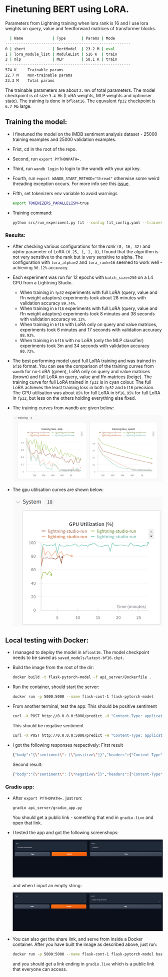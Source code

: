 # Finetuning BERT using LoRA.

Parameters from Lightning training when lora rank is 16 and I use lora weights on query, value and feedforward matrices of transformer blocks.

```bash
  | Name             | Type       | Params | Mode
--------------------------------------------------------
0 | sbert            | BertModel  | 23.2 M | eval
1 | lora_module_list | ModuleList | 516 K  | train
2 | mlp              | MLP        | 58.1 K | train
--------------------------------------------------------
574 K     Trainable params
22.7 M    Non-trainable params
23.3 M    Total params
```

The trainable parameters are about `2.46%` of total parameters. The model checkpoint is of size `3.4 Mb` (LoRA weights, MLP weights and optimiser state). The training is done in `bfloat16`. The equvalent `fp32` checkpoint is `6.7 Mb` large.

## Training the model:
* I finetuned the model on the IMDB sentiment analysis dataset - 25000 training examples and 25000 validation examples.
* Frist, cd in the root of the repo.
* Second, run `export PYTHONPATH=.`
* Third, run `wandb login` to login to the wandb with your api key.
* Fourth, run `export WANDB_START_METHOD="thread"` otherwise some weird threading exception occurs. For more info see this <a href="https://github.com/wandb/wandb/issues/3223#issuecomment-1032820724">issue</a>.
* Fifth, set tokenizers env variable to avoid warnings 

    ```bash
    export TOKENIZERS_PARALLELISM=true
    ```
* Training command:

    ```bash
    python src/run_experiment.py fit --config fit_config.yaml --trainer.accelerator=gpu --trainer.devices=1 --trainer.max_epochs=12 --trainer.check_val_every_n_epoch=2 --trainer.log_every_n_step=25 --data.num_workers=4 --my_model_checkpoint.every_n_epochs=2 --model.lora_alpha=2 --model.lora_rank=16 --model.lr=3e-4 --model.do_lora=true --trainer.precision=bf16-true
    ```

### Results:

* After checking various configurations for the *rank* `(8, 16, 32)` and *alpha* parameter of LoRA `(0.25, 1, 2, 8)`, I found that the algorithm is not very sensitive to the rank but is very sensitive to alpha. The configuration with `lora_alpha=2` and `lora_rank=16` seemed to work well - achieving `90.12%` accuracy.

* Each experiment was run for 12 epochs with `batch_size=250` on a L4 GPU from a Lightning Studio.

    * When training in `fp32` experiments with full LoRA (query, value and ffn weight adaptors) experiments took about 28 minutes with validation accuracy `89.74%`.
    * When training in `bf16` experiments with full LoRA (query, value and ffn weight adaptors) experiments took 8 minutes and 38 seconds with validation accuracy `90.12%`.
    * When training in `bf16` with LoRA only on query and value matrices, experiments took 6 minutes and 17 seconds with validation accuracy `88.93%`.
    * When training in `bf16` with no LoRA (only the MLP classifier) experiments took 3m and 34 seconds with validation accuracy `80.72%`.
* The best performing model used full LoRA training and was trained in `bf16` format. You can see the comparison of the training curves from `wandb` for no-LoRA (green), LoRA only on query and value matrices (brown) and full LoRA on query, value and ffn matrices (beige). The training curve for full LoRA trained in `fp32` is in cyan colour. The full LoRA achieves the least training loss in both `fp32` and `bf16` precision. The GPU utilisation was about `85%` for full LoRA in `bf16`, `95%` for full LoRA in `fp32`, but less on the others holding everything else fixed.

* The training curves from wandb are given below:

    <img src="./assets/imgs/train-curves-bf16.png"/>

* The gpu utilisation curves are shown below:

    <img src="./assets/imgs/gpu-utilisation-bf16.png"/>

## Local testing with Docker:
* I managed to deploy the model in `bfloat16`. The model checkpoint needs to be saved as `saved_models/latest-bf16.ckpt`.
* Build the image from the root of the dir:
    ```bash
    docker build -t flask-pytorch-model -f api_server/Dockerfile .
    ```
* Run the container, should start the server:
    ```bash
    docker run -p 5000:5000 --name flask-cont-1 flask-pytorch-model
    ```
* From another terminal, test the app:
    This should be positive sentiment

    ```bash
    curl -X POST http://0.0.0.0:5000/predict -H "Content-Type: application/json" -d '{"text": "The movie was wonderful!"}'
    ```

    This should be negative sentiment

    ```bash
    curl -X POST http://0.0.0.0:5000/predict -H "Content-Type: application/json" -d '{"text": "The movie was awful!"}'
    ```
* I got the following responses respectively:
    First result

    ```bash
    {"body":"{\"sentiment\": [\"positive\"]}","headers":{"Content-Type":"application/json"},"statusCode":200}
    ```

    Second result:
    
    ```bash
    {"body":"{\"sentiment\": [\"negative\"]}","headers":{"Content-Type":"application/json"},"statusCode":200}
    ```

### Gradio app:

* After `export PYTHOPATH=.` just run:

    ```bash
    gradio api_server/gradio_app.py
    ```

    You should get a public link - something that end in `gradio.live` and open that link.

* I tested the app and got the following screenshops:

    <img src="./assets/imgs/gradio_demo.png"/>

    and when I input an empty string:

    <img src="./assets/imgs/gradio-empty-string.png"/>

* You can also get the share link, and serve from inside a Docker container. After you have built the image as described above, just run:

    ```bash
    docker run -p 5000:5000 --name flask-cont-1 flask-pytorch-model bash -c "gradio app/api_server/gradio_app.py"
    ```

    and you should get a link ending in `gradio.live` which is a public link that everyone can access.
